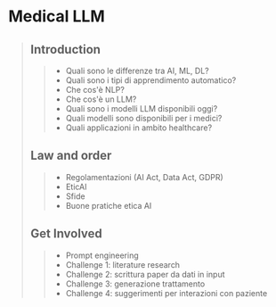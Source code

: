 # Medical LLM

>## Introduction
>>- Quali sono le differenze tra AI, ML, DL?
>>- Quali sono i tipi di apprendimento automatico?
>>- Che cos'è NLP?
>>- Che cos'è un LLM?
>>- Quali sono i modelli LLM disponibili oggi?
>>- Quali modelli sono disponibili per i medici?
>>- Quali applicazioni in ambito healthcare?
>## Law and order
>>- Regolamentazioni (AI Act, Data Act, GDPR)
>>- EticAI
>>- Sfide
>>- Buone pratiche etica AI
>## Get Involved
>>- Prompt engineering
>>- Challenge 1: literature research
>>- Challenge 2: scrittura paper da dati in input
>>- Challenge 3: generazione trattamento
>>- Challenge 4: suggerimenti per interazioni con paziente
